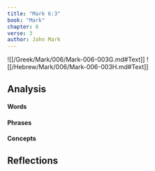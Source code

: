 ```yaml
---
title: "Mark 6:3"
book: "Mark"
chapter: 6
verse: 3
author: John Mark
---
```

![[/Greek/Mark/006/Mark-006-003G.md#Text]]
![[/Hebrew/Mark/006/Mark-006-003H.md#Text]]

## Analysis

#### Words

#### Phrases

#### Concepts

## Reflections
